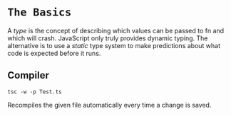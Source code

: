 # **`The Basics`**

A *type* is the concept of describing which values can be passed to fn and which will crash. JavaScript only truly provides dynamic typing. The alternative is to use a *static* type system to make predictions about what code is expected before it runs.

## **Compiler**

```
tsc -w -p Test.ts 
```
Recompiles the given file automatically every time a change is saved.